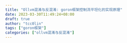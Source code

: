 ```yaml
---
title: "Ollvm混淆与反混淆: goron框架控制流平坦化的实现原理"
date: 2023-03-30T11:49:24+08:00
draft: true
author: "tcc0lin"
tags: ["goron框架"]
categories: ["ollvm混淆与反混淆"]
---
```


